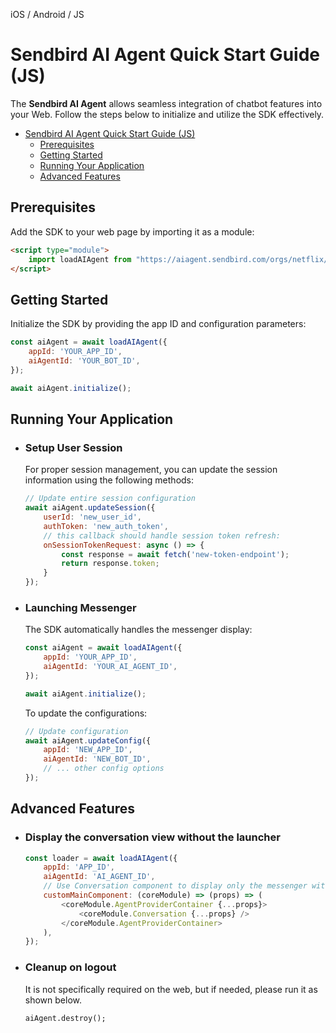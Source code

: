 iOS / Android / JS

# Sendbird AI Agent Quick Start Guide (JS)

The **Sendbird AI Agent** allows seamless integration of chatbot features into your Web. Follow the steps below to initialize and utilize the SDK effectively.

- [Sendbird AI Agent Quick Start Guide (JS)](#sendbird-ai-agent-quick-start-guide-js)
  - [Prerequisites](#prerequisites)
  - [Getting Started](#getting-started)
  - [Running Your Application](#running-your-application)
  - [Advanced Features](#advanced-features)

## Prerequisites

Add the SDK to your web page by importing it as a module:
```html
<script type="module">
    import loadAIAgent from "https://aiagent.sendbird.com/orgs/netflix/index.js";
</script>
```

## Getting Started

Initialize the SDK by providing the app ID and configuration parameters:

```javascript
const aiAgent = await loadAIAgent({
    appId: 'YOUR_APP_ID',
    aiAgentId: 'YOUR_BOT_ID',
});

await aiAgent.initialize();
```

## Running Your Application

- ### Setup User Session
  For proper session management, you can update the session information using the following methods:

    ```javascript
    // Update entire session configuration
    await aiAgent.updateSession({
        userId: 'new_user_id',
        authToken: 'new_auth_token',
        // this callback should handle session token refresh:
        onSessionTokenRequest: async () => {
            const response = await fetch('new-token-endpoint');
            return response.token;
        }
    });
    ```

- ### Launching Messenger
  The SDK automatically handles the messenger display:

    ```javascript
    const aiAgent = await loadAIAgent({
        appId: 'YOUR_APP_ID',
        aiAgentId: 'YOUR_AI_AGENT_ID',
    });

    await aiAgent.initialize();
    ```

  To update the configurations:

    ```javascript
    // Update configuration
    await aiAgent.updateConfig({
        appId: 'NEW_APP_ID',
        aiAgentId: 'NEW_BOT_ID',
        // ... other config options
    });
    ```

## Advanced Features
- ### Display the conversation view without the launcher 
    ```javascript
    const loader = await loadAIAgent({
        appId: 'APP_ID',
        aiAgentId: 'AI_AGENT_ID',
        // Use Conversation component to display only the messenger without the launcher
        customMainComponent: (coreModule) => (props) => (
            <coreModule.AgentProviderContainer {...props}>
                <coreModule.Conversation {...props} />
            </coreModule.AgentProviderContainer>
        ),
    });
    ```
- ### Cleanup on logout
    It is not specifically required on the web, but if needed, please run it as shown below.
    ```
    aiAgent.destroy();
    ```

